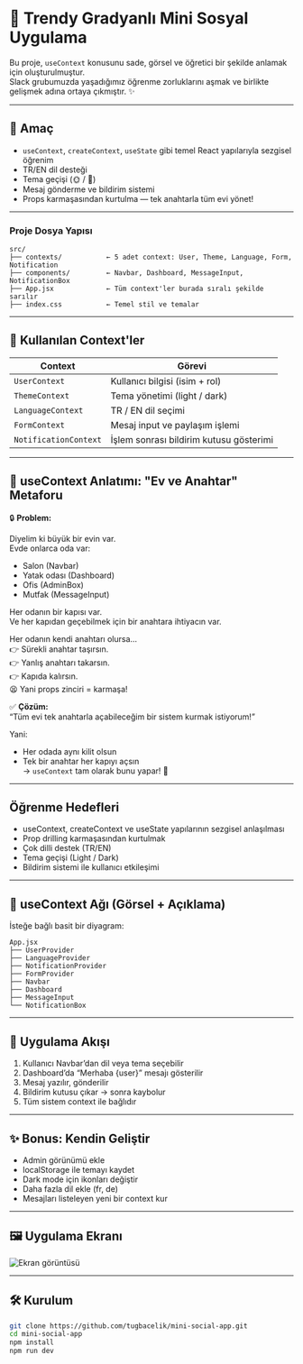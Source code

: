 # 🌈 Trendy Gradyanlı Mini Sosyal Uygulama

Bu proje, `useContext` konusunu sade, görsel ve öğretici bir şekilde anlamak için oluşturulmuştur.  
Slack grubumuzda yaşadığımız öğrenme zorluklarını aşmak ve birlikte gelişmek adına ortaya çıkmıştır. ✨

---

## 🎯 Amaç

- `useContext`, `createContext`, `useState` gibi temel React yapılarıyla sezgisel öğrenim
- TR/EN dil desteği
- Tema geçişi (🌞 / 🌙)
- Mesaj gönderme ve bildirim sistemi
- Props karmaşasından kurtulma — tek anahtarla tüm evi yönet!

---

### Proje Dosya Yapısı

```
src/
├── contexts/           ← 5 adet context: User, Theme, Language, Form, Notification
├── components/         ← Navbar, Dashboard, MessageInput, NotificationBox
├── App.jsx             ← Tüm context'ler burada sıralı şekilde sarılır
├── index.css           ← Temel stil ve temalar
```

---

## 🧩 Kullanılan Context'ler

| Context               | Görevi                                  |
| --------------------- | --------------------------------------- |
| `UserContext`         | Kullanıcı bilgisi (isim + rol)          |
| `ThemeContext`        | Tema yönetimi (light / dark)            |
| `LanguageContext`     | TR / EN dil seçimi                      |
| `FormContext`         | Mesaj input ve paylaşım işlemi          |
| `NotificationContext` | İşlem sonrası bildirim kutusu gösterimi |

---

## 🧠 useContext Anlatımı: "Ev ve Anahtar" Metaforu

🔒 **Problem:**

Diyelim ki büyük bir evin var.  
Evde onlarca oda var:

- Salon (Navbar)
- Yatak odası (Dashboard)
- Ofis (AdminBox)
- Mutfak (MessageInput)

Her odanın bir kapısı var.  
Ve her kapıdan geçebilmek için bir anahtara ihtiyacın var.

Her odanın kendi anahtarı olursa…  
👉 Sürekli anahtar taşırsın.  
👉 Yanlış anahtarı takarsın.  
👉 Kapıda kalırsın.  
😫 Yani props zinciri = karmaşa!

✅ **Çözüm:**  
“Tüm evi tek anahtarla açabileceğim bir sistem kurmak istiyorum!”

Yani:

- Her odada aynı kilit olsun
- Tek bir anahtar her kapıyı açsın  
  → `useContext` tam olarak bunu yapar! 🔑

---

## Öğrenme Hedefleri

- useContext, createContext ve useState yapılarının sezgisel anlaşılması
- Prop drilling karmaşasından kurtulmak
- Çok dilli destek (TR/EN)
- Tema geçişi (Light / Dark)
- Bildirim sistemi ile kullanıcı etkileşimi

---

## 🧩 useContext Ağı (Görsel + Açıklama)

İsteğe bağlı basit bir diyagram:

```
App.jsx
├── UserProvider
├── LanguageProvider
├── NotificationProvider
├── FormProvider
├── Navbar
├── Dashboard
├── MessageInput
└── NotificationBox
```

---

## 🧪 Uygulama Akışı

1. Kullanıcı Navbar’dan dil veya tema seçebilir
2. Dashboard’da “Merhaba {user}” mesajı gösterilir
3. Mesaj yazılır, gönderilir
4. Bildirim kutusu çıkar → sonra kaybolur
5. Tüm sistem context ile bağlıdır

---

## ✨ Bonus: Kendin Geliştir

- Admin görünümü ekle
- localStorage ile temayı kaydet
- Dark mode için ikonları değiştir
- Daha fazla dil ekle (fr, de)
- Mesajları listeleyen yeni bir context kur

---

## 🖼️ Uygulama Ekranı

![Ekran görüntüsü](./path-to-screenshot.png)

---

## 🛠️ Kurulum

```bash
git clone https://github.com/tugbacelik/mini-social-app.git
cd mini-social-app
npm install
npm run dev
```
